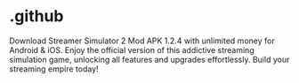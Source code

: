 # .github
Download Streamer Simulator 2 Mod APK 1.2.4 with unlimited money for Android &amp; iOS. Enjoy the official version of this addictive streaming simulation game, unlocking all features and upgrades effortlessly. Build your streaming empire today!
